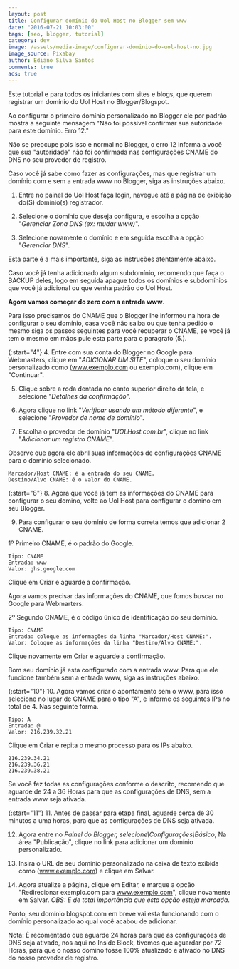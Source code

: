 ```yaml
---
layout: post
title: Configurar domínio do Uol Host no Blogger sem www
date: "2016-07-21 10:03:00"
tags: [seo, blogger, tutorial]
category: dev
image: /assets/media-image/configurar-dominio-do-uol-host-no.jpg
image_source: Pixabay
author: Ediano Silva Santos
comments: true
ads: true
---
```


Este tutorial e para todos os iniciantes com sites e blogs, que querem registrar um domínio do Uol Host no Blogger/Blogspot.

Ao configurar o primeiro domínio personalizado no Blogger ele por padrão mostra a seguinte mensagem "Não foi possível confirmar sua autoridade para este domínio. Erro 12."

Não se preocupe pois isso e normal no Blogger, o erro 12 informa a você que sua "autoridade" não foi confirmada nas configurações CNAME do DNS no seu provedor de registro.

Caso você já sabe como fazer as configurações, mas que registrar um domínio com e sem a entrada www no Blogger, siga as instruções abaixo.

1. Entre no painel do Uol Host faça login, navegue até a página de exibição do(S) domínio(s) registrador.

2. Selecione o domínio que deseja configura, e escolha a opção "*Gerenciar Zona DNS (ex: mudar www)*".

3. Selecione novamente o domínio e em seguida escolha a opção "*Gerenciar DNS*".

Esta parte é a mais importante, siga as instruções atentamente abaixo.

Caso você já tenha adicionado algum subdomínio, recomendo que faça o BACKUP deles, logo em seguida apague todos os domínios e subdomínios que você já adicional ou que venha padrão do Uol Host.

**Agora vamos começar do zero com a entrada www**.

Para isso precisamos do CNAME que o Blogger lhe informou na hora de configurar o seu domínio, casa você não saiba ou que tenha pedido o mesmo siga os passos seguintes  para você recuperar o CNAME, se você já tem o mesmo em mãos pule esta parte para o paragrafo (5.).

{:start="4"}
4. Entre com sua conta do Blogger no Google para Webmasters, clique em "*ADICIONAR UM SITE*", coloque o seu domínio personalizado como (www.exemplo.com ou exemplo.com), clique em "Continuar".

5. Clique sobre a roda dentada no canto superior direito da tela, e selecione "*Detalhes da confirmação*".

6. Agora clique no link "*Verificar usando um método diferente*", e selecione "*Provedor de nome de domínio*".

7. Escolha o provedor de domínio "*UOLHost.com.br*", clique no link "*Adicionar um registro CNAME*".

Observe que agora ele abril suas informações de configurações CNAME para o domínio selecionado.

```
Marcador/Host CNAME: é a entrada do seu CNAME.
Destino/Alvo CNAME: é o valor do CNAME.
```

{:start="8"}
8. Agora que você já tem as informações do CNAME para configurar o seu domino, volte ao Uol Host para configurar o domino em seu Blogger.

9. Para configurar o seu domínio de forma correta temos que adicionar 2 CNAME.

1º Primeiro CNAME, é o padrão do Google.

```
Tipo: CNAME
Entrada: www
Valor: ghs.google.com
```

Clique em Criar e aguarde a confirmação.

Agora vamos precisar das informações do CNAME, que fomos buscar no Google para Webmarters.

2º Segundo CNAME, é o código único de identificação do seu domínio.

```
Tipo: CNAME
Entrada: coloque as informações da linha "Marcador/Host CNAME:".
Valor: Coloque as informações da linha "Destino/Alvo CNAME:".
```

Clique novamente em Criar e aguarde a confirmação.

Bom seu domínio já esta configurado com a entrada www. Para que ele funcione também sem a entrada www, siga as instruções abaixo.

{:start="10"}
10. Agora vamos criar o apontamento sem o www, para isso selecione no lugar de CNAME  para o tipo "A", e informe os seguintes IPs no total de 4. Nas seguinte forma.

```
Tipo: A
Entrada: @
Valor: 216.239.32.21
```

Clique em Criar e repita o mesmo processo para os IPs abaixo.

```
216.239.34.21
216.239.36.21
216.239.38.21
```

Se você fez todas as configurações conforme o descrito, recomendo que aguarde de 24 a 36 Horas para que as configurações de DNS, sem a entrada www seja ativada.

{:start="11"}
11. Antes de passar para etapa final, aguarde cerca de 30 minutos a uma horas, para que as configurações de DNS seja ativada.

12. Agora entre no *Painel do Blogger, selecione\Configurações\Básico*, Na área "Publicação", clique no link para adicionar um domínio personalizado.

13. Insira o URL de seu domínio personalizado na caixa de texto exibida como (www.exemplo.com) e clique em Salvar.

14. Agora atualize a página, clique em Editar, e marque a opção "Redirecionar exemplo.com para www.exemplo.com", clique novamente em Salvar. *OBS: É  de total importância que esta opção esteja marcada*.

Ponto, seu domínio blogspot.com em breve vai esta funcionando com o domínio personalizado ao qual você acabou de adicionar.

Nota: É recomentado que aguarde 24 horas para que as configurações de DNS seja ativado, nos aqui no Inside Block, tivemos que aguardar por 72 Horas, para que o nosso domino fosse 100% atualizado e ativado no DNS do nosso provedor de registro.